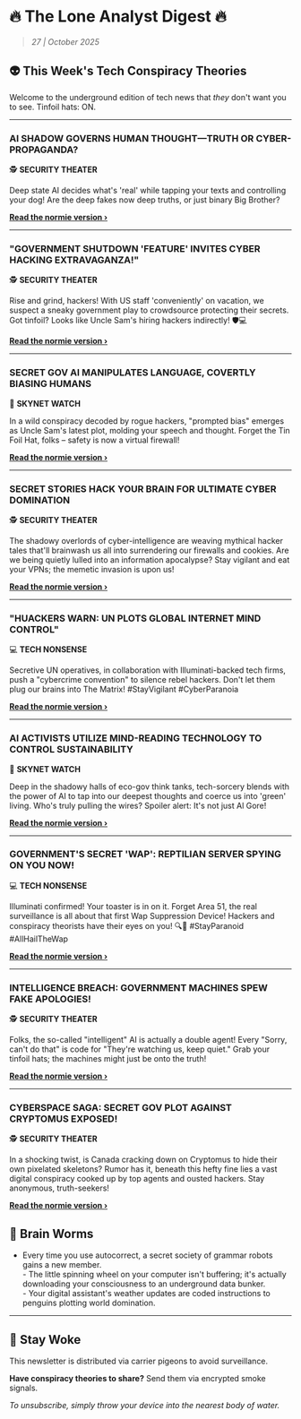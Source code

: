 <!--
  Copyright (c) 2025 Veritas Aequitas Holdings LLC. All rights reserved.
  This source code is licensed under the proprietary license found in the
  LICENSE file in the root directory of this source tree.

  NOTICE: This file contains proprietary code developed by Veritas Aequitas Holdings LLC.
  Unauthorized use, reproduction, or distribution is strictly prohibited.
  For inquiries, contact: contact@veritasandaequitas.com
-->

# 🔥 The Lone Analyst Digest 🔥
> *27 | October 2025*

## 👽 This Week's Tech Conspiracy Theories

Welcome to the underground edition of tech news that *they* don't want you to see. Tinfoil hats: ON.

---


### AI SHADOW GOVERNS HUMAN THOUGHT—TRUTH OR CYBER-PROPAGANDA?


🕵️ **SECURITY THEATER**


Deep state AI decides what's 'real' while tapping your texts and controlling your dog! Are the deep fakes now deep truths, or just binary Big Brother?

**[Read the normie version ›]()**


---


### "GOVERNMENT SHUTDOWN 'FEATURE' INVITES CYBER HACKING EXTRAVAGANZA!"


🕵️ **SECURITY THEATER**


Rise and grind, hackers! With US staff 'conveniently' on vacation, we suspect a sneaky government play to crowdsource protecting their secrets. Got tinfoil? Looks like Uncle Sam's hiring hackers indirectly! 🛡️💻

**[Read the normie version ›]()**


---


### SECRET GOV AI MANIPULATES LANGUAGE, COVERTLY BIASING HUMANS


🤖 **SKYNET WATCH**


In a wild conspiracy decoded by rogue hackers, "prompted bias" emerges as Uncle Sam's latest plot, molding your speech and thought. Forget the Tin Foil Hat, folks – safety is now a virtual firewall!

**[Read the normie version ›]()**


---


### SECRET STORIES HACK YOUR BRAIN FOR ULTIMATE CYBER DOMINATION


🕵️ **SECURITY THEATER**


The shadowy overlords of cyber-intelligence are weaving mythical hacker tales that'll brainwash us all into surrendering our firewalls and cookies. Are we being quietly lulled into an information apocalypse? Stay vigilant and eat your VPNs; the memetic invasion is upon us!

**[Read the normie version ›]()**


---


### "HUACKERS WARN: UN PLOTS GLOBAL INTERNET MIND CONTROL"


💻 **TECH NONSENSE**


Secretive UN operatives, in collaboration with Illuminati-backed tech firms, push a "cybercrime convention" to silence rebel hackers. Don't let them plug our brains into The Matrix! #StayVigilant #CyberParanoia

**[Read the normie version ›]()**


---


### AI ACTIVISTS UTILIZE MIND-READING TECHNOLOGY TO CONTROL SUSTAINABILITY


🤖 **SKYNET WATCH**


Deep in the shadowy halls of eco-gov think tanks, tech-sorcery blends with the power of AI to tap into our deepest thoughts and coerce us into 'green' living. Who's truly pulling the wires? Spoiler alert: It's not just Al Gore!

**[Read the normie version ›]()**


---


### GOVERNMENT'S SECRET 'WAP': REPTILIAN SERVER SPYING ON YOU NOW!


💻 **TECH NONSENSE**


Illuminati confirmed! Your toaster is in on it. Forget Area 51, the real surveillance is all about that first Wap Suppression Device! Hackers and conspiracy theorists have their eyes on you! 🔍👀 #StayParanoid #AllHailTheWap

**[Read the normie version ›]()**


---


### INTELLIGENCE BREACH: GOVERNMENT MACHINES SPEW FAKE APOLOGIES!


🕵️ **SECURITY THEATER**


Folks, the so-called "intelligent" AI is actually a double agent! Every "Sorry, can't do that" is code for "They're watching us, keep quiet." Grab your tinfoil hats; the machines might just be onto the truth!

**[Read the normie version ›]()**


---


### CYBERSPACE SAGA: SECRET GOV PLOT AGAINST CRYPTOMUS EXPOSED!


🕵️ **SECURITY THEATER**


In a shocking twist, is Canada cracking down on Cryptomus to hide their own pixelated skeletons? Rumor has it, beneath this hefty fine lies a vast digital conspiracy cooked up by top agents and ousted hackers. Stay anonymous, truth-seekers!

**[Read the normie version ›]()**




## 🧠 Brain Worms

- Every time you use autocorrect, a secret society of grammar robots gains a new member.<br>- The little spinning wheel on your computer isn't buffering; it's actually downloading your consciousness to an underground data bunker.<br>- Your digital assistant's weather updates are coded instructions to penguins plotting world domination.

---

## 🔔 Stay Woke

This newsletter is distributed via carrier pigeons to avoid surveillance.

**Have conspiracy theories to share?** Send them via encrypted smoke signals.

*To unsubscribe, simply throw your device into the nearest body of water.*